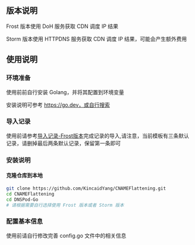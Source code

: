 ## 版本说明
Frost 版本使用 DoH 服务获取 CDN 调度 IP 结果

Storm 版本使用 HTTPDNS 服务获取 CDN 调度 IP 结果，可能会产生额外费用

## 使用说明
### 环境准备
使用前前自行安装 Golang，并将其配置到环境变量

安装说明可参考 https://go.dev，或自行搜索

### 导入记录
使用前请参考[导入记录-Frost版本](https://r2wind.cn/articles/20230108.html)完成记录的导入,请注意，当前模板有三条默认记录，请删掉最后两条默认记录，保留第一条即可

### 安装说明
#### 克隆仓库到本地
```bash
git clone https://github.com/KincaidYang/CNAMEFlattening.git
cd CNAMEFlattening
cd DNSPod-Go
# 请根据需要自行选择使用 Frost 版本或者 Storm 版本
```

### 配置基本信息
使用前请自行修改完善 config.go 文件中的相关信息


